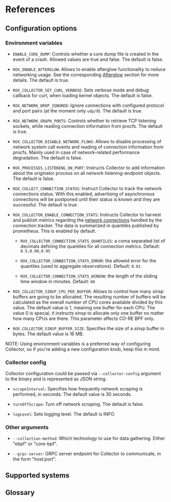 # References

## Configuration options

### Environment variables

* `ENABLE_CORE_DUMP`: Controls whether a core dump file is created in the event
of a crash. Allowed values are true and false. The default is false.

* `ROX_ENABLE_AFTERGLOW`: Allows to enable afterglow functionality to reduce
networking usage. See the corresponding [Afterglow](design-overview.md#Afterglow)
section for more details. The default is true.

* `ROX_COLLECTOR_SET_CURL_VERBOSE`: Sets verbose mode and debug callback for
curl, when loading kernel objects. The default is false.

* `ROX_NETWORK_DROP_IGNORED`: Ignore connections with configured protocol and
port pairs (at the moment only `udp/9`). The default is true.

* `ROX_NETWORK_GRAPH_PORTS`: Controls whether to retrieve TCP listening
sockets, while reading connection information from procfs. The default is true.

* `ROX_COLLECTOR_DISABLE_NETWORK_FLOWS`: Allows to disable processing of
network system call events and reading of connection information from procfs.
Mainly used in case of network-related performance degradation. The default is
false.

* `ROX_PROCESSES_LISTENING_ON_PORT`: Instructs Collector to add information
about the originator process on all network listening-endpoint objects.
The default is false.

* `ROX_COLLECT_CONNECTION_STATUS`: Instruct Collector to track the network
connections status. With this enabled, advertising of asynchronous connections
will be postponed until their status is known and they are successful.
The default is true.

* `ROX_COLLECTOR_ENABLE_CONNECTION_STATS`: Instructs Collector to harvest
and publish metrics regarding the
[network connections](troubleshooting.md#connection-statistics) handled by the
connection tracker. The data is summarized in quantiles published by prometheus.
This is enabled by default.

  - `ROX_COLLECTOR_CONNECTION_STATS_QUANTILES`: a coma separated list of decimals
    defining the quantiles for all connection metrics. Default: `0.5,0.90,0.95`

  - `ROX_COLLECTOR_CONNECTION_STATS_ERROR`: the allowed error for the quantiles
    (used to aggregate observations). Default: `0.01`

  - `ROX_COLLECTOR_CONNECTION_STATS_WINDOW`: the length of the sliding time window
    in minutes. Default: `60`

* `ROX_COLLECTOR_SINSP_CPU_PER_BUFFER`: Allows to control how many sinsp
buffers are going to be allocated. The resulting number of buffers will be
calculated as the overall number of CPU cores available divided by this
value. The default value is 1, meaning one buffer for each CPU. The value 0 is
special, it instructs sinsp to allocate only one buffer no matter how many CPUs
are there. This parameter affects CO-RE BPF only.

* `ROX_COLLECTOR_SINSP_BUFFER_SIZE`: Specifies the size of a sinsp buffer in
bytes. The default value is 16 MB.

NOTE: Using environment variables is a preferred way of configuring Collector,
so if you're adding a new configuration knob, keep this in mind.

### Collector config

Collector configuration could be passed via `--collector-config` argument to
the binary and is represented as JSON string.

* `scrapeInterval`: Specifies how frequently network scraping is performed, in
seconds. The default value is 30 seconds.

* `turnOffScrape`: Turn off network scraping. The default is false.

* `logLevel`: Sets logging level. The default is INFO.

### Other arguments

* `--collection-method`: Which technology to use for data gathering. Either
"ebpf" or "core-bpf".

* `--grpc-server`: GRPC server endpoint for Collector to communicate, in the
form "host:port".

## Supported systems

## Glossary
